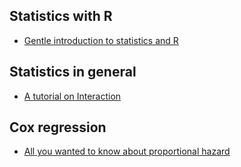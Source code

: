 ## Statistics with R

- [Gentle introduction to statistics and R](https://tinystats.github.io/teacups-giraffes-and-statistics/01_introToR.html)

## Statistics in general

- [A tutorial on Interaction](https://www.degruyter.com/document/doi/10.1515/em-2013-0005/html)

## Cox regression

- [All you wanted to know about proportional hazard](https://missingdatasolutions.rbind.io/2022/12/cox-baseline-hazard/)

